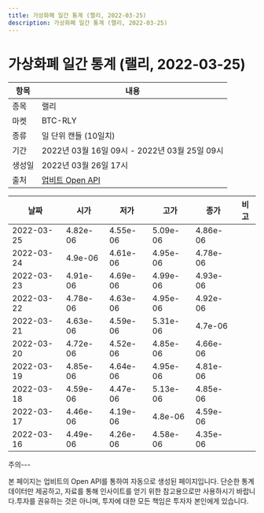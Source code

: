 ```yaml
---
title: 가상화폐 일간 통계 (랠리, 2022-03-25)
description: 가상화폐 일간 통계 (랠리, 2022-03-25)
---
```


가상화폐 일간 통계 (랠리, 2022-03-25)
===

|항목|내용|
|--|--|
|종목|랠리|
|마켓|BTC-RLY|
|종류|일 단위 캔들 (10일치)|
|기간|2022년 03월 16일 09시 - 2022년 03월 25일 09시|
|생성일|2022년 03월 26일 17시|
|출처|[업비트 Open API](https://docs.upbit.com)|


|날짜|시가|저가|고가|종가|비고|
|--|--|--|--|--|--|
|2022-03-25|4.82e-06|4.55e-06|5.09e-06|4.86e-06|    |
|2022-03-24|4.9e-06|4.61e-06|4.95e-06|4.78e-06|    |
|2022-03-23|4.91e-06|4.69e-06|4.99e-06|4.93e-06|    |
|2022-03-22|4.78e-06|4.63e-06|4.95e-06|4.92e-06|    |
|2022-03-21|4.63e-06|4.59e-06|5.31e-06|4.7e-06|    |
|2022-03-20|4.72e-06|4.52e-06|4.85e-06|4.66e-06|    |
|2022-03-19|4.85e-06|4.64e-06|4.95e-06|4.81e-06|    |
|2022-03-18|4.59e-06|4.47e-06|5.13e-06|4.85e-06|    |
|2022-03-17|4.46e-06|4.19e-06|4.8e-06|4.59e-06|    |
|2022-03-16|4.49e-06|4.26e-06|4.58e-06|4.35e-06|    |


주의---

본 페이지는 업비트의 Open API를 통하여 자동으로 생성된 페이지입니다. 단순한 통계 데이터만 제공하고, 자료를 통해 인사이트를 얻기 위한 참고용으로만 사용하시기 바랍니다.투자를 권유하는 것은 아니며, 투자에 대한 모든 책임은 투자자 본인에게 있습니다.